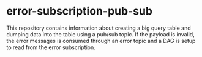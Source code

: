 # error-subscription-pub-sub
This repository contains information about creating a big query table and dumping data into the table using a pub/sub topic. If the payload is invalid, the error messages is consumed through an error topic and a DAG is setup to read from the error subscription.
